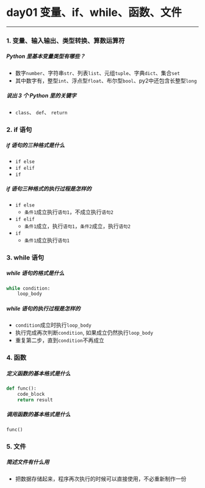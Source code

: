 # day01 变量、if、while、函数、文件

---

### 1. 变量、输入输出、类型转换、算数运算符

##### Python 里基本变量类型有哪些？

   * 数字`number`、字符串`str`、列表`list`、元组`tuple`、字典`dict`、集合`set`
   * 其中数字有，整型`int`、浮点型`float`、布尔型`bool`、py2中还包含长整型`long`

##### 说出 3 个 Python 里的关键字

   * `class`、 `def`、 `return`

### 2. if 语句

##### if 语句的三种格式是什么

   * `if else`
   * `if elif`
   * `if`

##### if 语句三种格式的执行过程是怎样的

* `if else`
    * `条件1`成立执行`语句1`，不成立执行`语句2`
* `if elif`
    * `条件1`成立，执行`语句1`，`条件2`成立，执行`语句2`
* `if`
    * `条件1`成立执行`语句1`

### 3. while 语句

##### while 语句的格式是什么

```python
while condition:
    loop_body
```

##### while 语句的执行过程是怎样的

* `condition`成立时执行`loop_body`
* 执行完成再次判断`condition`, 如果成立仍然执行`loop_body`
* 重复第二步，直到`condition`不再成立

### 4. 函数

##### 定义函数的基本格式是什么

```python
def func():
    code_block
    return result
```

##### 调用函数的基本格式是什么

```python
func()
```

### 5. 文件

##### 简述文件有什么用

* 把数据存储起来，程序再次执行的时候可以直接使用，不必重新制作一份



